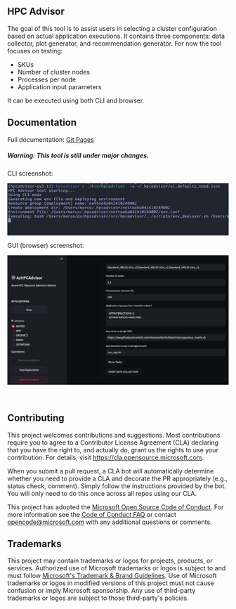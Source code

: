 ## HPC Advisor

The goal of this tool is to assist users in selecting a cluster configuration
based on actual application executions. It contains three components: data
collector, plot generator, and recommendation generator. For now the tool
focuses on testing:

- SKUs
- Number of cluster nodes
- Processes per node
- Application input parameters

It can be executed using both CLI and browser.


## Documentation

Full documentation: [Git Pages](https://azure.github.io/hpcadvisor/)


##### Warning: This tool is still under major changes.

CLI screenshot:

<img src="./docs/figs/screenshot_cli.png" title="HPCAdvisor CLI" alt="alt text" style="display: block; margin: auto;" />


GUI (browser) screenshot:

<img src="./docs/figs/screenshot_gui.png" title="HPCAdvisor GUI" alt="alt text" style="display: block; margin: auto;" />




<br>
<br>

## Contributing

This project welcomes contributions and suggestions.  Most contributions require you to agree to a
Contributor License Agreement (CLA) declaring that you have the right to, and actually do, grant us
the rights to use your contribution. For details, visit https://cla.opensource.microsoft.com.

When you submit a pull request, a CLA bot will automatically determine whether you need to provide
a CLA and decorate the PR appropriately (e.g., status check, comment). Simply follow the instructions
provided by the bot. You will only need to do this once across all repos using our CLA.

This project has adopted the [Microsoft Open Source Code of Conduct](https://opensource.microsoft.com/codeofconduct/).
For more information see the [Code of Conduct FAQ](https://opensource.microsoft.com/codeofconduct/faq/) or
contact [opencode@microsoft.com](mailto:opencode@microsoft.com) with any additional questions or comments.

## Trademarks

This project may contain trademarks or logos for projects, products, or services. Authorized use of Microsoft
trademarks or logos is subject to and must follow
[Microsoft's Trademark & Brand Guidelines](https://www.microsoft.com/en-us/legal/intellectualproperty/trademarks/usage/general).
Use of Microsoft trademarks or logos in modified versions of this project must not cause confusion or imply Microsoft sponsorship.
Any use of third-party trademarks or logos are subject to those third-party's policies.
